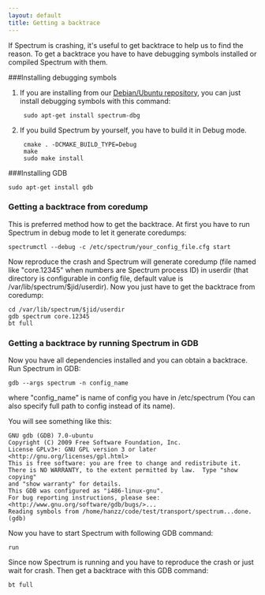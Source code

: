 ```yaml
---
layout: default
title: Getting a backtrace
---
```


If Spectrum is crashing, it's useful to get backtrace to help us to find the reason. To get
a backtrace you have to have debugging symbols installed or compiled Spectrum with them.

###Installing debugging symbols
1. If you are installing from our [Debian/Ubuntu repository](debian-ubuntu-installation.html), you can just install debugging symbols
with this command:

		sudo apt-get install spectrum-dbg

2. If you build Spectrum by yourself, you have to build it in Debug mode.

		cmake . -DCMAKE_BUILD_TYPE=Debug
		make
		sudo make install

###Installing GDB

	sudo apt-get install gdb

### Getting a backtrace from coredump
This is preferred method how to get the backtrace. At first you have to run Spectrum in debug mode to let it generate coredumps:

	spectrumctl --debug -c /etc/spectrum/your_config_file.cfg start

Now reproduce the crash and Spectrum will generate coredump (file named like "core.12345" when numbers are Spectrum process ID) in userdir (that directory is configurable in config file, default
value is /var/lib/spectrum/$jid/userdir). Now you just have to get the backtrace from coredump:

	cd /var/lib/spectrum/$jid/userdir
	gdb spectrum core.12345
	bt full

### Getting a backtrace by running Spectrum in GDB
Now you have all dependencies installed and you can obtain a backtrace. Run Spectrum in GDB:

	gdb --args spectrum -n config_name

where "config_name" is name of config you have in /etc/spectrum (You can also specify full path to config instead of its name).

You will see something like this:

	GNU gdb (GDB) 7.0-ubuntu
	Copyright (C) 2009 Free Software Foundation, Inc.
	License GPLv3+: GNU GPL version 3 or later <http://gnu.org/licenses/gpl.html>
	This is free software: you are free to change and redistribute it.
	There is NO WARRANTY, to the extent permitted by law.  Type "show copying"
	and "show warranty" for details.
	This GDB was configured as "i486-linux-gnu".
	For bug reporting instructions, please see:
	<http://www.gnu.org/software/gdb/bugs/>...
	Reading symbols from /home/hanzz/code/test/transport/spectrum...done.
	(gdb)

Now you have to start Spectrum with following GDB command:

	run

Since now Spectrum is running and you have to reproduce the crash or just wait for crash. Then get a backtrace with this GDB command:

	bt full
